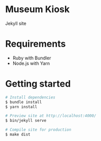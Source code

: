 # Museum Kiosk

Jekyll site

# Requirements

 - Ruby with Bundler
 - Node.js with Yarn

# Getting started

```bash
# Install dependencies
$ bundle install
$ yarn install

# Preview site at http://localhost:4000/
$ bin/jekyll serve

# Compile site for production
$ make dist
```
